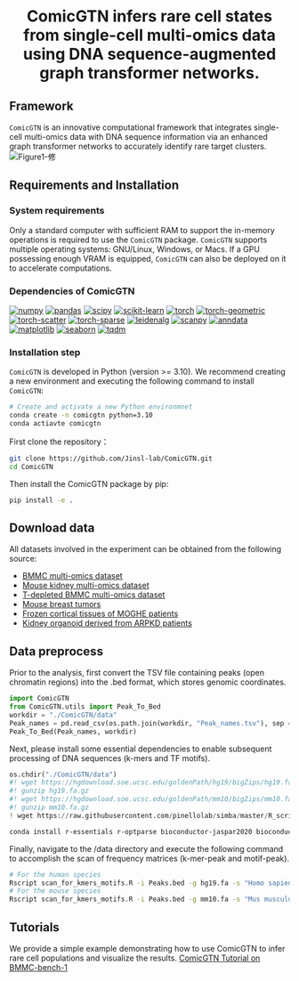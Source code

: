 # <p align="center">ComicGTN infers rare cell states from single-cell multi-omics data using DNA sequence-augmented graph transformer networks.</p>
## Framework
`ComicGTN` is an innovative computational framework that integrates single-cell multi-omics data with DNA sequence information via an enhanced graph transformer networks to accurately identify rare target clusters.  
![Figure1-修](https://github.com/user-attachments/assets/670cb3b7-f7fd-4b1e-89c3-5ac95d3bc844)
## Requirements and Installation
### System requirements
Only a standard computer with sufficient RAM to support the in-memory operations is required to use the `ComicGTN` package. `ComicGTN` supports multiple operating systems: GNU/Linux, Windows, or Macs. If a GPU possessing enough VRAM is equipped, `ComicGTN` can also be deployed on it to accelerate computations.
### Dependencies of ComicGTN
[![numpy](https://img.shields.io/badge/numpy-V1.26.4-red?style=flat)](https://pypi.org/project/numpy/1.26.4/)
[![pandas](https://img.shields.io/badge/pandas-V2.0.3-orange?style=flat)](https://pypi.org/project/pandas/2.0.3/)
[![scipy](https://img.shields.io/badge/scipy-V1.11.4-yellow?style=flat)](https://pypi.org/project/scipy/1.11.4/)
[![scikit-learn](https://img.shields.io/badge/scikit--learn-V1.1.0-green?style=flat)](https://pypi.org/project/scikit-learn/1.1.0/)
[![torch](https://img.shields.io/badge/torch-V2.6.0-cyan?style=flat)](https://pypi.org/project/torch/2.6.0/)
[![torch-geometric](https://img.shields.io/badge/torch--geometric-V2.6.1-blue?style=flat)](https://pypi.org/project/torch-geometric/2.6.1/)
[![torch-scatter](https://img.shields.io/badge/torch--scatter-V2.1.2-purple?style=flat)](https://pypi.org/project/torch-scatter/2.1.2/)
[![torch-sparse](https://img.shields.io/badge/torch--sparse-V0.6.18-pink?style=flat)](https://pypi.org/project/torch-sparse/0.6.18/)
[![leidenalg](https://img.shields.io/badge/leidenalg-V0.10.2-silver?style=flat)](https://pypi.org/project/leidenalg/0.10.2/)
[![scanpy](https://img.shields.io/badge/scanpy-V1.10.4-gold?style=flat)](https://pypi.org/project/scanpy/1.10.4/)
[![anndata](https://img.shields.io/badge/anndata-V0.11.1-chocolate?style=flat)](https://pypi.org/project/anndata/0.11.1/)
[![matplotlib](https://img.shields.io/badge/matplotlib-V3.10.0-olive?style=flat)](https://pypi.org/project/matplotlib/3.10.0/)
[![seaborn](https://img.shields.io/badge/seaborn-V0.13.2-violet?style=flat)](https://pypi.org/project/seaborn/0.13.2/)
[![tqdm](https://img.shields.io/badge/tqdm-V4.67.1-lavender?style=flat)](https://pypi.org/project/tqdm/4.67.1/)
### Installation step
`ComicGTN` is developed in Python (version >= 3.10). We recommend creating a new environment and executing the following command to install `ComicGTN`:
```bash
# Create and activate a new Python environmnet
conda create -n comicgtn python=3.10
conda actiavte comicgtn
```
First clone the repository：
```bash
git clone https://github.com/Jinsl-lab/ComicGTN.git
cd ComicGTN
```
Then install the ComicGTN package by pip:
```bash
pip install -e .
```
## Download data
All datasets involved in the experiment can be obtained from the following source:
* [BMMC multi-omics dataset](https://www.ncbi.nlm.nih.gov/geo/query/acc.cgi?acc=GSE194122)
* [Mouse kidney multi-omics dataset](https://openproblems.bio/datasets/openproblems_v1_multimodal/scicar_mouse_kidney)
* [T-depleted BMMC multi-omics dataset](https://www.ncbi.nlm.nih.gov/geo/query/acc.cgi?acc=GSE200046)
* [Mouse breast tumors](https://www.ncbi.nlm.nih.gov/geo/query/acc.cgi?acc=GSE212707)
* [Frozen cortical tissues of MOGHE patients](https://www.ncbi.nlm.nih.gov/geo/query/acc.cgi?acc=GSE284073)
* [Kidney organoid derived from ARPKD patients](https://www.ncbi.nlm.nih.gov/geo/query/acc.cgi?acc=GSE244608)
## Data preprocess
Prior to the analysis, first convert the TSV file containing peaks (open chromatin regions) into the .bed format, which stores genomic coordinates.
```python
import ComicGTN
from ComicGTN.utils import Peak_To_Bed
workdir = "./ComicGTN/data"
Peak_names = pd.read_csv(os.path.join(workdir, "Peak_names.tsv"), sep = "\t", header = None)
Peak_To_Bed(Peak_names, workdir)
```
Next, please install some essential dependencies to enable subsequent processing of DNA sequences (k-mers and TF motifs).
```python
os.chdir("./ComicGTN/data")
#! wget https://hgdownload.soe.ucsc.edu/goldenPath/hg19/bigZips/hg19.fa.gz
#! gunzip hg19.fa.gz
#! wget https://hgdownload.soe.ucsc.edu/goldenPath/mm10/bigZips/mm10.fa.gz
#! gunzip mm10.fa.gz
! wget https://raw.githubusercontent.com/pinellolab/simba/master/R_scripts/scan_for_kmers_motifs.R
```
```bash
conda install r-essentials r-optparse bioconductor-jaspar2020 bioconductor-biostrings bioconductor-tfbstools bioconductor-motifmatchr bioconductor-summarizedexperiment r-doparallel bioconductor-rhdf5 bioconductor-hdf5array
```
Finally, navigate to the /data directory and execute the following command to accomplish the scan of frequency matrices (k-mer-peak and motif-peak).
```bash
# For the human species
Rscript scan_for_kmers_motifs.R -i Peaks.bed -g hg19.fa -s "Homo sapiens"
# For the mouse species
Rscript scan_for_kmers_motifs.R -i Peaks.bed -g mm10.fa -s "Mus musculus"
```
## Tutorials
We provide a simple example demonstrating how to use ComicGTN to infer rare cell populations and visualize the results.
[ComicGTN Tutorial on BMMC-bench-1](https://github.com/Jinsl-lab/ComicGTN/blob/main/tutorial/example.ipynb)
